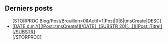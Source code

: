 <h2>Derniers posts</h2>
<ul>
	[STORPROC Blog/Post/Brouillon=0&Actif=1|Post|0|8|tmsCreate|DESC]
		<li><a href="/Blog/Post/[!Post::Link!]" title="D&eacute;tail du post [!Post::Titre!]">[DATE d.m.Y][!Post::tmsCreate!][/DATE]&nbsp;&nbsp;<span>[SUBSTR 20|[...]][!Post::Titre!][/SUBSTR]</span></a></li>
	[/STORPROC]
</ul>
